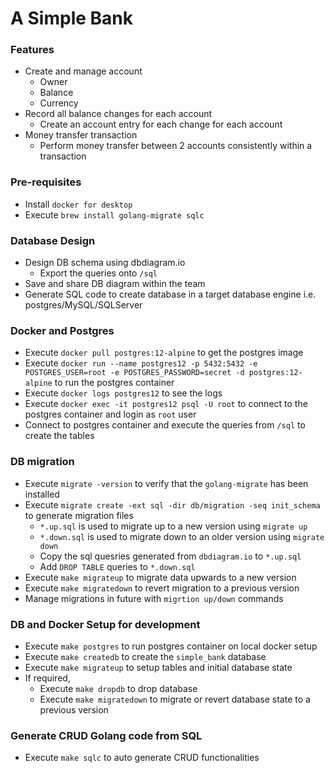 # A Simple Bank

### Features

- Create and manage account
  - Owner
  - Balance
  - Currency
- Record all balance changes for each account
  - Create an account entry for each change for each account
- Money transfer transaction
  - Perform money transfer between 2 accounts consistently within a transaction

### Pre-requisites

- Install `docker for desktop`
- Execute `brew install golang-migrate sqlc`

### Database Design

- Design DB schema using dbdiagram.io
  - Export the queries onto `/sql`
- Save and share DB diagram within the team
- Generate SQL code to create database in a target database engine i.e. postgres/MySQL/SQLServer

### Docker and Postgres

- Execute `docker pull postgres:12-alpine` to get the postgres image
- Execute `docker run --name postgres12 -p 5432:5432 -e POSTGRES_USER=root -e POSTGRES_PASSWORD=secret -d postgres:12-alpine` to run the postgres container
- Execute `docker logs postgres12` to see the logs
- Execute `docker exec -it postgres12 psql -U root` to connect to the postgres container and login as `root` user
- Connect to postgres container and execute the queries from `/sql` to create the tables

### DB migration

- Execute `migrate -version` to verify that the `golang-migrate` has been installed
- Execute `migrate create -ext sql -dir db/migration -seq init_schema` to generate migration files
  - `*.up.sql` is used to migrate up to a new version using `migrate up`
  - `*.down.sql` is used to migrate down to an older version using `migrate down`
  - Copy the sql quesries generated from `dbdiagram.io` to `*.up.sql`
  - Add `DROP TABLE` queries to `*.down.sql`
- Execute `make migrateup` to migrate data upwards to a new version
- Execute `make migratedown` to revert migration to a previous version
- Manage migrations in future with `migrtion up/down` commands

### DB and Docker Setup for development

- Execute `make postgres` to run postgres container on local docker setup
- Execute `make createdb` to create the `simple_bank` database
- Execute `make migrateup` to setup tables and initial database state
- If required,
  - Execute `make dropdb` to drop database
  - Execute `make migratedown` to migrate or revert database state to a previous version

### Generate CRUD Golang code from SQL

- Execute `make sqlc` to auto generate CRUD functionalities
